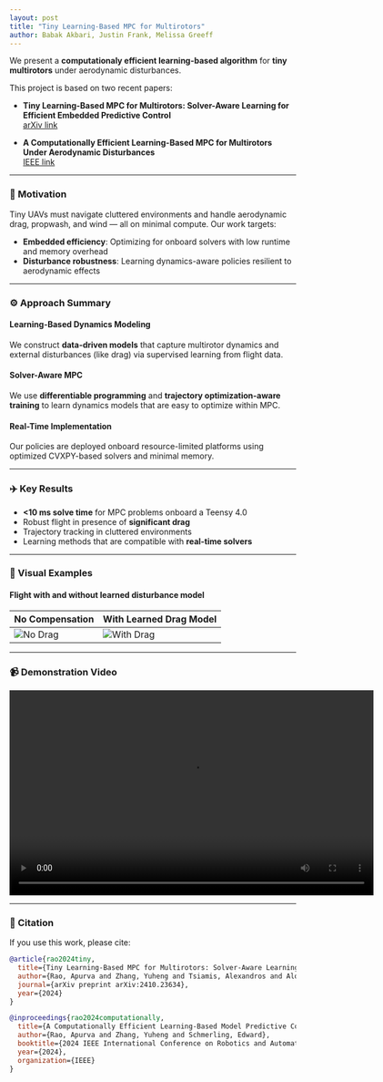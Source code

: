 ```yaml
---
layout: post
title: "Tiny Learning-Based MPC for Multirotors"
author: Babak Akbari, Justin Frank, Melissa Greeff
---
```



We present a **computationaly efficient learning-based algorithm** for **tiny multirotors** under aerodynamic disturbances.

This project is based on two recent papers:

- **Tiny Learning-Based MPC for Multirotors: Solver-Aware Learning for Efficient Embedded Predictive Control**  
  [arXiv link](https://arxiv.org/abs/2410.23634)

- **A Computationally Efficient Learning-Based MPC for Multirotors Under Aerodynamic Disturbances**  
  [IEEE link](https://ieeexplore.ieee.org/document/10557089)

---

### 🧭 Motivation

Tiny UAVs must navigate cluttered environments and handle aerodynamic drag, propwash, and wind — all on minimal compute. Our work targets:

- **Embedded efficiency**: Optimizing for onboard solvers with low runtime and memory overhead
- **Disturbance robustness**: Learning dynamics-aware policies resilient to aerodynamic effects

---

### ⚙️ Approach Summary

#### Learning-Based Dynamics Modeling

We construct **data-driven models** that capture multirotor dynamics and external disturbances (like drag) via supervised learning from flight data.

#### Solver-Aware MPC

We use **differentiable programming** and **trajectory optimization-aware training** to learn dynamics models that are easy to optimize within MPC.

#### Real-Time Implementation

Our policies are deployed onboard resource-limited platforms using optimized CVXPY-based solvers and minimal memory.

---

### ✈️ Key Results

- **<10 ms solve time** for MPC problems onboard a Teensy 4.0
- Robust flight in presence of **significant drag**
- Trajectory tracking in cluttered environments
- Learning methods that are compatible with **real-time solvers**

---

### 📸 Visual Examples

#### Flight with and without learned disturbance model

| No Compensation | With Learned Drag Model |
|-----------------|--------------------------|
| ![No Drag](images/no_drag.png) | ![With Drag](images/with_drag.png) |

---

### 📹 Demonstration Video

<div align="center">
  <video width="640" height="360" controls>
    <source src="flight_demo.mp4" type="video/mp4">
    Your browser does not support the video tag.
  </video>
</div>

---

### 📄 Citation

If you use this work, please cite:

```bibtex
@article{rao2024tiny,
  title={Tiny Learning-Based MPC for Multirotors: Solver-Aware Learning for Efficient Embedded Predictive Control},
  author={Rao, Apurva and Zhang, Yuheng and Tsiamis, Alexandros and Alonso-Mora, Javier and Kolter, Zico and Schmerling, Edward},
  journal={arXiv preprint arXiv:2410.23634},
  year={2024}
}

@inproceedings{rao2024computationally,
  title={A Computationally Efficient Learning-Based Model Predictive Control for Multirotors Under Aerodynamic Disturbances},
  author={Rao, Apurva and Zhang, Yuheng and Schmerling, Edward},
  booktitle={2024 IEEE International Conference on Robotics and Automation (ICRA)},
  year={2024},
  organization={IEEE}
}

